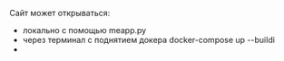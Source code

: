 Сайт может открываться: 

- локально с помощью meapp.py
- через терминал с поднятием докера docker-compose up --buildi
- 
